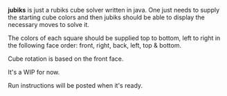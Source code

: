 **jubiks** is just a rubiks cube solver written in java. 
One just needs to supply the starting cube colors and then jubiks 
should be able to display the necessary moves to solve it.

The colors of each square should be supplied top to bottom, left to right in the following face order:
front, right, back, left, top & bottom.

Cube rotation is based on the front face.

It's a WIP for now. 

Run instructions will be posted when it's ready.

